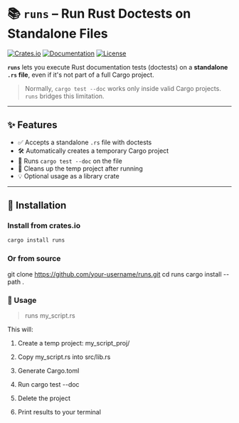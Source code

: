 # 📚 `runs` – Run Rust Doctests on Standalone Files

[![Crates.io](https://img.shields.io/crates/v/runs.svg)](https://crates.io/crates/runs)
[![Documentation](https://docs.rs/runs/badge.svg)](https://github.com/2teez/runs.git)
[![License](https://img.shields.io/crates/l/runs.svg)](https://github.com/2teez/runs/blob/main/LICENSE)

**`runs`** lets you execute Rust documentation tests (doctests) on a **standalone `.rs` file**, even if it's not part of a full Cargo project.

> Normally, `cargo test --doc` works only inside valid Cargo projects. `runs` bridges this limitation.

---

## ✨ Features

- ✅ Accepts a standalone `.rs` file with doctests
- 🛠️ Automatically creates a temporary Cargo project
- 🧪 Runs `cargo test --doc` on the file
- 🧼 Cleans up the temp project after running
- 💡 Optional usage as a library crate

---

## 🔧 Installation

### Install from crates.io

```sh
cargo install runs
```

### Or from source

git clone https://github.com/your-username/runs.git
cd runs
cargo install --path .

### 🚀 Usage
> runs my_script.rs

This will:

  1.  Create a temp project: my_script_proj/

  2.  Copy my_script.rs into src/lib.rs

  3.  Generate Cargo.toml

  4.  Run cargo test --doc

  5.  Delete the project

  6.  Print results to your terminal
